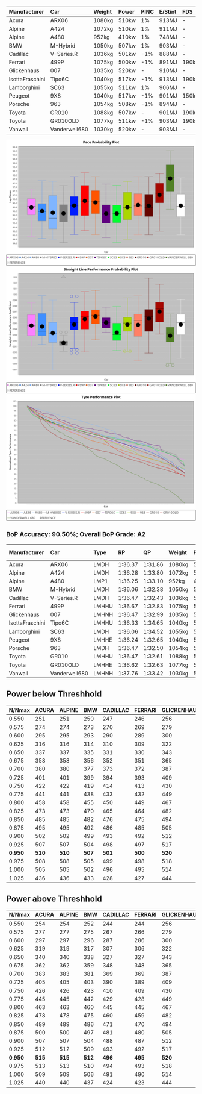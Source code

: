 |Manufacturer|Car|Weight|Power|PINC|E/Stint|FDS|
|:-|:-|:-|:-|:-|:-|:-|
|Acura|ARX06|1080kg|510kw|1%|913MJ|-|
|Alpine|A424|1072kg|510kw|1%|911MJ|-|
|Alpine|A480|952kg|410kw|1%|748MJ|-|
|BMW|M-Hybrid|1050kg|507kw|1%|903MJ|-|
|Cadillac|V-Series.R|1036kg|501kw|-1%|888MJ|-|
|Ferrari|499P|1075kg|500kw|-1%|891MJ|190kph|
|Glickenhaus|007|1035kg|520kw|-|910MJ|-|
|IsottaFraschini|Tipo6C|1040kg|517kw|-1%|913MJ|190kph|
|Lamborghini|SC63|1055kg|511kw|1%|906MJ|-|
|Peugeot|9X8|1040kg|517kw|-1%|901MJ|150kph|
|Porsche|963|1054kg|508kw|-1%|894MJ|-|
|Toyota|GR010|1088kg|507kw|-|901MJ|190kph|
|Toyota|GR010OLD|1077kg|511kw|-1%|903MJ|190kph|
|Vanwall|Vanderwell680|1030kg|520kw|-|903MJ|-|

![PACECHART](./IMG/ACOMETHOD.png)
![STRAIGHTLINEPERFORMANCECHART](./IMG/ACOMETHOD_sp.png)
![TYREPERFORMANCECHART](./IMG/ACOMETHOD_tw.png)

### BoP Accuracy: 90.50%; Overall BoP Grade: A2
|Manufacturer|Car|Type|RP|QP|Weight|Power¹|Threshhold|PINC|Power²|E/Stint|AVG Vmax|FDS|RDLC|L/Stint|BOP-Grade|ModelAccuracy|ModelPoints|Match%|
|:-|:-|:-|:-|:-|:-|:-|:-|:-|:-|:-|:-|:-|:-|:-|:-|:-|:-|:-|
|Acura|ARX06|LMDH|1:36.37|1:31.86|1080kg|510kw|210.0kph|1%|515kw|913MJ|292.56kph|-|0.98|37|+B2|100.00%|995|80.19%|
|Alpine|A424|LMDH|1:36.28|1:33.80|1072kg|510kw|210.0kph|1%|515kw|911MJ|292.57kph|-|0.99|37|~A1|80.53%|517|99.67%|
|Alpine|A480|LMP1|1:36.25|1:33.10|952kg|410kw|210.0kph|1%|414kw|748MJ|288.44kph|-|0.97|35|~A1|59.62%|840|100.00%|
|BMW|M-Hybrid|LMDH|1:36.06|1:32.38|1050kg|507kw|210.0kph|1%|512kw|903MJ|289.77kph|-|1.02|37|-B2|98.60%|1690|80.01%|
|Cadillac|V-Series.R|LMDH|1:36.47|1:32.43|1036kg|501kw|210.0kph|-1%|496kw|888MJ|292.78kph|-|1.03|37|~A1|88.58%|2033|97.87%|
|Ferrari|499P|LMHHU|1:36.67|1:32.83|1075kg|500kw|210.0kph|-1%|495kw|891MJ|293.17kph|190kph|1.02|37|~A1|84.67%|2303|100.00%|
|Glickenhaus|007|LMHNH|1:36.47|1:32.99|1035kg|520kw|210.0kph|-|520kw|910MJ|296.98kph|-|0.96|37|~A1|96.64%|1639|100.00%|
|IsottaFraschini|Tipo6C|LMHHU|1:36.33|1:34.65|1040kg|517kw|210.0kph|-1%|512kw|913MJ|294.70kph|190kph|1.06|37|+B1|66.67%|96|88.38%|
|Lamborghini|SC63|LMDH|1:36.06|1:34.52|1055kg|511kw|210.0kph|1%|516kw|906MJ|291.59kph|-|1.04|37|-B2|96.77%|419|81.06%|
|Peugeot|9X8|LMHHE|1:36.24|1:32.65|1040kg|517kw|210.0kph|-1%|512kw|901MJ|293.45kph|150kph|1.02|37|~A1|87.16%|2572|95.50%|
|Porsche|963|LMDH|1:36.47|1:32.50|1054kg|508kw|210.0kph|-1%|503kw|894MJ|293.00kph|-|1.01|37|~A1|93.05%|5740|100.00%|
|Toyota|GR010|LMHHU|1:36.47|1:32.61|1088kg|507kw|210.0kph|-|507kw|901MJ|293.62kph|190kph|1.01|37|~A1|90.17%|3255|100.00%|
|Toyota|GR010OLD|LMHHE|1:36.62|1:32.63|1077kg|511kw|210.0kph|-1%|506kw|903MJ|295.92kph|190kph|1.02|37|~A1|85.24%|1322|100.00%|
|Vanwall|Vanderwell680|LMHNH|1:37.76|1:33.42|1030kg|520kw|210.0kph|-|520kw|903MJ|291.25kph|-|1.01|37|+Ω1|91.33%|611|44.26%|

## Power below Threshhold
|N/Nmax|ACURA|ALPINE|BMW|CADILLAC|FERRARI|GLICKENHAUS|ISOTTAFRASCHINI|LAMBORGHINI|PEUGEOT|PORSCHE|TOYOTA|TOYOTA|VANWALL|​|RPM|A480|
|:-|:-|:-|:-|:-|:-|:-|:-|:-|:-|:-|:-|:-|:-|:-|:-|:-|
|0.550|251|251|250|247|246|256|255|252|255|250|250|252|256|​|--|-|
|0.575|274|274|273|270|269|279|278|275|278|273|273|275|279|​|--|-|
|0.600|295|295|293|290|289|300|298|295|298|293|293|295|300|​|--|-|
|0.625|316|316|314|310|309|322|320|316|320|314|314|316|322|​|--|-|
|0.650|337|337|335|331|330|343|341|337|341|335|335|337|343|​|--|-|
|0.675|358|358|356|352|351|365|363|359|363|357|356|359|365|​|--|-|
|0.700|380|380|377|373|372|387|385|380|385|378|377|380|387|​|--|-|
|0.725|401|401|399|394|393|409|407|402|407|399|399|402|409|​|--|-|
|0.750|422|422|419|414|413|430|427|422|427|420|419|422|430|​|--|-|
|0.775|441|441|438|433|432|449|446|441|446|439|438|441|449|​|5000|242|
|0.800|458|458|455|450|449|467|464|459|464|456|455|459|467|​|5500|286|
|0.825|473|473|470|465|464|482|479|474|479|471|470|474|482|​|6000|319|
|0.850|485|485|482|476|475|494|491|485|491|483|482|485|494|​|6500|361|
|0.875|495|495|492|486|485|505|502|496|502|493|492|496|505|​|7000|403|
|0.900|502|502|499|493|492|512|509|503|509|500|499|503|512|​|7500|413|
|0.925|507|507|504|498|497|517|514|508|514|505|504|508|517|​|8000|409|
|**0.950**|**510**|**510**|**507**|**501**|**500**|**520**|**517**|**511**|**517**|**508**|**507**|**511**|**520**|**​**|**8500**|**412**|
|0.975|508|508|505|499|498|518|515|509|515|506|505|509|518|​|9000|206|
|1.000|505|505|502|496|495|514|511|505|511|503|502|505|514|​|--|-|
|1.025|436|436|433|428|427|444|441|436|441|434|433|436|444|​|--|-|

## Power above Threshhold
|N/Nmax|ACURA|ALPINE|BMW|CADILLAC|FERRARI|GLICKENHAUS|ISOTTAFRASCHINI|LAMBORGHINI|PEUGEOT|PORSCHE|TOYOTA|TOYOTA|VANWALL|​|RPM|A480|
|:-|:-|:-|:-|:-|:-|:-|:-|:-|:-|:-|:-|:-|:-|:-|:-|:-|
|0.550|254|254|252|244|244|256|252|254|252|248|250|249|256|​|--|-|
|0.575|277|277|275|267|266|279|275|277|275|271|273|272|279|​|--|-|
|0.600|297|297|296|287|286|300|296|298|296|291|293|292|300|​|--|-|
|0.625|319|319|317|307|306|322|317|319|317|311|314|313|322|​|--|-|
|0.650|340|340|338|327|327|343|338|340|338|332|335|334|343|​|--|-|
|0.675|362|362|359|348|348|365|359|362|359|353|356|355|365|​|--|-|
|0.700|383|383|381|369|369|387|381|384|381|374|377|377|387|​|--|-|
|0.725|405|405|403|390|389|409|403|406|403|395|399|398|409|​|--|-|
|0.750|426|426|423|410|409|430|423|427|423|416|419|418|430|​|--|-|
|0.775|445|445|442|429|428|449|442|446|442|435|438|437|449|​|5000|242|
|0.800|463|463|460|445|445|467|460|463|460|452|455|454|467|​|5500|286|
|0.825|478|478|475|460|459|482|475|478|475|467|470|469|482|​|6000|319|
|0.850|489|489|486|471|470|494|486|490|486|478|482|481|494|​|6500|361|
|0.875|500|500|497|481|480|505|497|501|497|488|492|491|505|​|7000|403|
|0.900|507|507|504|488|487|512|504|508|504|495|499|498|512|​|7500|413|
|0.925|512|512|509|493|492|517|509|513|509|500|504|503|517|​|8000|409|
|**0.950**|**515**|**515**|**512**|**496**|**495**|**520**|**512**|**516**|**512**|**503**|**507**|**506**|**520**|**​**|**8500**|**412**|
|0.975|513|513|510|494|493|518|510|514|510|501|505|504|518|​|9000|206|
|1.000|509|509|506|491|490|514|506|510|506|498|502|501|514|​|--|-|
|1.025|440|440|437|424|423|444|437|441|437|430|433|432|444|​|--|-|

